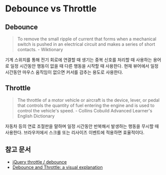 # Debounce vs Throttle

## Debounce

> To remove the small ripple of current that forms when a mechanical switch is pushed in an electrical circuit and makes a series of short contacts. - Wiktionary

기계 스위치를 통해 전기 회로에 연결할 때 생기는 중복 신호를 처리할 때 사용하는 용어로 일정 시간동안 행동이 없을 때 다른 행동을 시작할 때 사용한다.
현재 뷰어에서 일정 시간동안 마우스 움직임이 없으면 커서를 감추는 용도로 사용한다.

## Throttle

> The throttle of a motor vehicle or aircraft is the device, lever, or pedal that controls the quantity of fuel entering the engine and is used to control the vehicle's speed. - Collins Cobuild Advanced Learner's English Dictionary

자동차 등의 연료 조절판을 말하며 일정 시간동안 반복해서 발생하는 행동을 무시할 때 사용한다.
브라우저에서 스크롤 또는 리사이즈 이벤트에 적용하면 효율적이다.

## 참고 문서

- [jQuery throttle / debounce](http://benalman.com/projects/jquery-throttle-debounce-plugin/)
- [Debounce and Throttle: a visual explanation](http://drupalmotion.com/article/debounce-and-throttle-visual-explanation)
